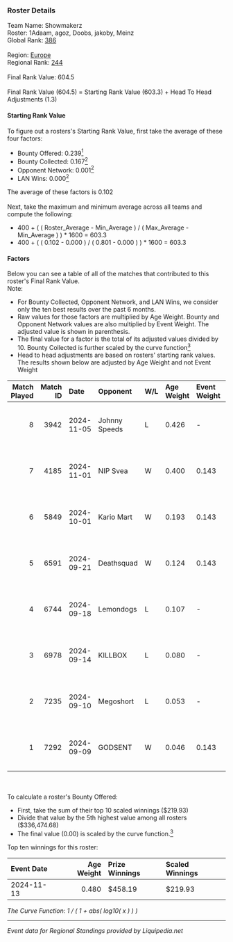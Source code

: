 ### Roster Details<br />
Team Name: Showmakerz<br />
Roster: 1Adaam, agoz, Doobs, jakoby, Meinz<br />
Global Rank: [386](../standings_global.md)<br />
<br />
Region: [Europe]( ../standings_europe.md)<br />
Regional Rank: [244]( ../standings_europe.md)<br />
<br />
Final Rank Value:  604.5<br />
<br />
Final Rank Value (604.5) = Starting Rank Value (603.3) + Head To Head Adjustments (1.3)<br />

#### Starting Rank Value<br />
To figure out a rosters's Starting Rank Value, first take the average of these four factors:<br />
- Bounty Offered: 0.239[<sup>1</sup>](#table2)
- Bounty Collected: 0.167[<sup>2</sup>](#table1)
- Opponent Network: 0.001[<sup>2</sup>](#table1)
- LAN Wins: 0.000[<sup>2</sup>](#table1)

The average of these factors is 0.102<br />
<br />
Next, take the maximum and minimum average across all teams and compute the following:<br />
- 400 + ( ( Roster_Average - Min_Average ) / ( Max_Average - Min_Average ) ) * 1600 = 603.3
- 400 + ( ( 0.102 - 0.000 ) / ( 0.801 - 0.000 ) ) * 1600 = 603.3


#### Factors<br />
Below you can see a table of all of the matches that contributed to this roster's Final Rank Value.<br />
Note:<br />

- For Bounty Collected, Opponent Network, and LAN Wins, we consider only the ten best results over the past 6 months.
- Raw values for those factors are multiplied by Age Weight. Bounty and Opponent Network values are also multiplied by Event Weight. The adjusted value is shown in parenthesis.
- The final value for a factor is the total of its adjusted values divided by 10. Bounty Collected is further scaled by the curve function[<sup>3</sup>](#curveFunction)
- Head to head adjustments are based on rosters' starting rank values. The results shown below are adjusted by Age Weight and not Event Weight
<span id="table1"></span><br />


| Match Played | Match ID | Date       | Opponent      | W/L | Age Weight | Event Weight | Bounty Collected | Opponent Network | LAN Wins  | H2H Adj. | Roster                                  |
| -: | -: | :- | :- | :- | :- | :- | :- | :- | :- | -: | :- |
|            8 |     3942 | 2024-11-05 | Johnny Speeds | L   | 0.426      | -            | -                | -                | -         |    -1.86 | 1Adaam, agoz, Doobs, jakoby, Meinz      |
|            7 |     4185 | 2024-11-01 | NIP Svea      | W   | 0.400      | 0.143        | 0.000 (0.000)    | 0.048 (0.003)    | 0 (0.000) |     3.14 | 1Adaam, agoz, Doobs, jakoby, Meinz      |
|            6 |     5849 | 2024-10-01 | Kario Mart    | W   | 0.193      | 0.143        | 0.004 (0.000)    | 0.064 (0.002)    | 0 (0.000) |     3.23 | 1Adaam, agoz, Doobs, jakoby, Meinz      |
|            5 |     6591 | 2024-09-21 | Deathsquad    | W   | 0.124      | 0.143        | 0.000 (0.000)    | 0.012 (0.000)    | 0 (0.000) |     0.97 | 1Adaam, agoz, Doobs, jakoby, Meinz      |
|            4 |     6744 | 2024-09-18 | Lemondogs     | L   | 0.107      | -            | -                | -                | -         |    -2.25 | bsover, Doobs, jakoby, Leon1das, meinz  |
|            3 |     6978 | 2024-09-14 | KILLBOX       | L   | 0.080      | -            | -                | -                | -         |    -1.70 | 1Adaam, agoz, Doobs, jakoby, Meinz      |
|            2 |     7235 | 2024-09-10 | Megoshort     | L   | 0.053      | -            | -                | -                | -         |    -1.13 | agoz, Doobs, jakoby, Leon1das, PornyBig |
|            1 |     7292 | 2024-09-09 | GODSENT       | W   | 0.046      | 0.143        | 0.001 (0.000)    | 0.275 (0.002)    | 0 (0.000) |     0.86 | agoz, Doobs, jakoby, Leon1das, PornyBig |

<br />
<span id="table2"></span><br />
To calculate a roster's Bounty Offered:<br />

- First, take the sum of their top 10 scaled winnings ($219.93)
- Divide that value by the 5th highest value among all rosters ($336,474.68)
- The final value (0.00) is scaled by the curve function.[<sup>3</sup>](#curveFunction)

Top ten winnings for this roster:<br />

| Event Date | Age Weight | Prize Winnings | Scaled Winnings |
| :- | -: | :- | :- |
| 2024-11-13 |      0.480 | $458.19        | $219.93         |


<span id="curveFunction"></span>_The Curve Function: 1 / ( 1 + abs( log10( x ) ) )_<br />

---
_Event data for Regional Standings provided by Liquipedia.net_<br />
